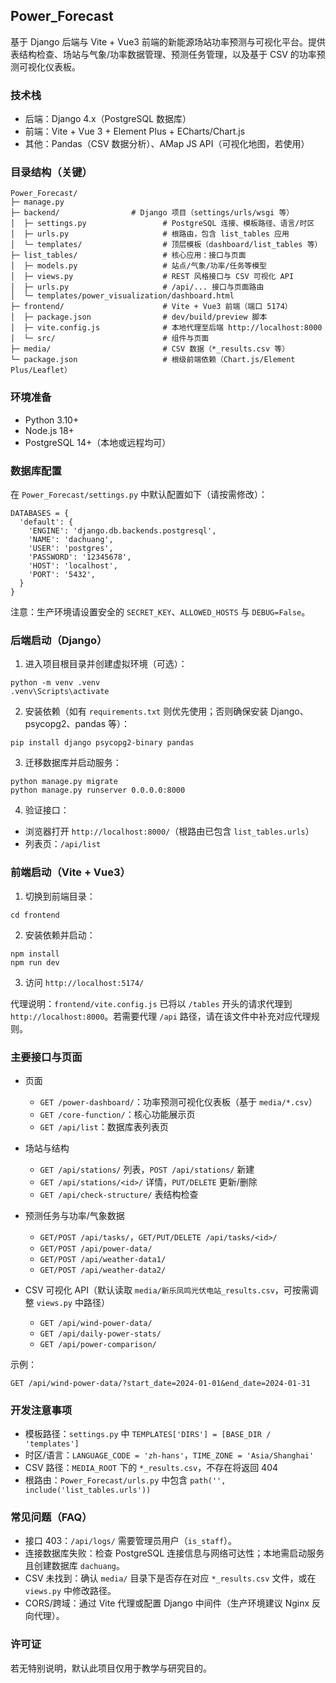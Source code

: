 ## Power_Forecast

基于 Django 后端与 Vite + Vue3 前端的新能源场站功率预测与可视化平台。提供表结构检查、场站与气象/功率数据管理、预测任务管理，以及基于 CSV 的功率预测可视化仪表板。

### 技术栈
- 后端：Django 4.x（PostgreSQL 数据库）
- 前端：Vite + Vue 3 + Element Plus + ECharts/Chart.js
- 其他：Pandas（CSV 数据分析）、AMap JS API（可视化地图，若使用）

### 目录结构（关键）
```
Power_Forecast/
├─ manage.py
├─ backend/                # Django 项目（settings/urls/wsgi 等）
│  ├─ settings.py                 # PostgreSQL 连接、模板路径、语言/时区
│  ├─ urls.py                     # 根路由，包含 list_tables 应用
│  └─ templates/                  # 顶层模板（dashboard/list_tables 等）
├─ list_tables/                   # 核心应用：接口与页面
│  ├─ models.py                   # 站点/气象/功率/任务等模型
│  ├─ views.py                    # REST 风格接口与 CSV 可视化 API
│  ├─ urls.py                     # /api/... 接口与页面路由
│  └─ templates/power_visualization/dashboard.html
├─ frontend/                      # Vite + Vue3 前端（端口 5174）
│  ├─ package.json                # dev/build/preview 脚本
│  ├─ vite.config.js              # 本地代理至后端 http://localhost:8000
│  └─ src/                        # 组件与页面
├─ media/                         # CSV 数据（*_results.csv 等）
└─ package.json                   # 根级前端依赖（Chart.js/Element Plus/Leaflet）
```

### 环境准备
- Python 3.10+
- Node.js 18+
- PostgreSQL 14+（本地或远程均可）

### 数据库配置
在 `Power_Forecast/settings.py` 中默认配置如下（请按需修改）：
```
DATABASES = {
  'default': {
    'ENGINE': 'django.db.backends.postgresql',
    'NAME': 'dachuang',
    'USER': 'postgres',
    'PASSWORD': '12345678',
    'HOST': 'localhost',
    'PORT': '5432',
  }
}
```
注意：生产环境请设置安全的 `SECRET_KEY`、`ALLOWED_HOSTS` 与 `DEBUG=False`。

### 后端启动（Django）
1) 进入项目根目录并创建虚拟环境（可选）：
```
python -m venv .venv
.venv\Scripts\activate
```
2) 安装依赖（如有 `requirements.txt` 则优先使用；否则确保安装 Django、psycopg2、pandas 等）：
```
pip install django psycopg2-binary pandas
```
3) 迁移数据库并启动服务：
```
python manage.py migrate
python manage.py runserver 0.0.0.0:8000
```
4) 验证接口：
- 浏览器打开 `http://localhost:8000/`（根路由已包含 `list_tables.urls`）
- 列表页：`/api/list`

### 前端启动（Vite + Vue3）
1) 切换到前端目录：
```
cd frontend
```
2) 安装依赖并启动：
```
npm install
npm run dev
```
3) 访问 `http://localhost:5174/`

代理说明：`frontend/vite.config.js` 已将以 `/tables` 开头的请求代理到 `http://localhost:8000`。若需要代理 `/api` 路径，请在该文件中补充对应代理规则。

### 主要接口与页面
- 页面
  - `GET /power-dashboard/`：功率预测可视化仪表板（基于 `media/*.csv`）
  - `GET /core-function/`：核心功能展示页
  - `GET /api/list`：数据库表列表页

- 场站与结构
  - `GET /api/stations/` 列表，`POST /api/stations/` 新建
  - `GET /api/stations/<id>/` 详情，`PUT/DELETE` 更新/删除
  - `GET /api/check-structure/` 表结构检查

- 预测任务与功率/气象数据
  - `GET/POST /api/tasks/`，`GET/PUT/DELETE /api/tasks/<id>/`
  - `GET/POST /api/power-data/`
  - `GET/POST /api/weather-data1/`
  - `GET/POST /api/weather-data2/`

- CSV 可视化 API（默认读取 `media/新乐凤鸣光伏电站_results.csv`，可按需调整 `views.py` 中路径）
  - `GET /api/wind-power-data/`
  - `GET /api/daily-power-stats/`
  - `GET /api/power-comparison/`

示例：
```
GET /api/wind-power-data/?start_date=2024-01-01&end_date=2024-01-31
```

### 开发注意事项
- 模板路径：`settings.py` 中 `TEMPLATES['DIRS'] = [BASE_DIR / 'templates']`
- 时区/语言：`LANGUAGE_CODE = 'zh-hans'`，`TIME_ZONE = 'Asia/Shanghai'`
- CSV 路径：`MEDIA_ROOT` 下的 `*_results.csv`，不存在将返回 404
- 根路由：`Power_Forecast/urls.py` 中包含 `path('', include('list_tables.urls'))`

### 常见问题（FAQ）
- 接口 403：`/api/logs/` 需要管理员用户（`is_staff`）。
- 连接数据库失败：检查 PostgreSQL 连接信息与网络可达性；本地需启动服务且创建数据库 `dachuang`。
- CSV 未找到：确认 `media/` 目录下是否存在对应 `*_results.csv` 文件，或在 `views.py` 中修改路径。
- CORS/跨域：通过 Vite 代理或配置 Django 中间件（生产环境建议 Nginx 反向代理）。

### 许可证
若无特别说明，默认此项目仅用于教学与研究目的。


